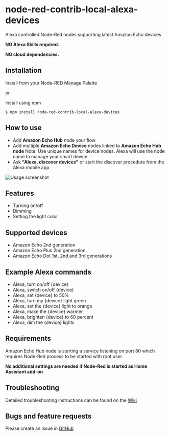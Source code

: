 # node-red-contrib-local-alexa-devices

Alexa controlled Node-Red nodes supporting latest Amazon Echo devices

**NO Alexa Skills required.**

**NO cloud dependencies.**

## Installation
Install from your Node-RED Manage Palette

or

Install using npm

    $ npm install node-red-contrib-local-alexa-devices

## How to use
  * Add **Amazon Echo Hub** node your flow
  * Add multiple **Amazon Echo Device** nodes linked to **Amazon Echo Hub node**
  Note: Use unique names for device nodes. Alexa will use the node name to manage your smart device
  * Ask **"Alexa, discover devices"** or start the discover procedure from the Alexa mobile app

![Usage screenshot](https://raw.githubusercontent.com/icynatorhd/node-red-contrib-local-alexa-devices/master/docs/images/how-to-use.png "Screenshot")

## Features
  * Turning on/off
  * Dimming
  * Setting the light color

## Supported devices
  * Amazon Echo 2nd generation
  * Amazon Echo Plus 2nd generation
  * Amazon Echo Dot 1st, 2nd and 3rd generations

## Example Alexa commands
  *  Alexa, turn on/off {device}
  *  Alexa, switch on/off {device}
  *  Alexa, set {device} to 50%
  *  Alexa, turn my {device} light green
  *  Alexa, set the {device} light to orange
  *  Alexa, make the {device} warmer
  *  Alexa, brighten {device} to 60 percent
  *  Alexa, dim the {device} lights

## Requirements
Amazon Echo Hub node is starting a service listening on port 80 which requires Node-Red process to be started with root user.

**No additional settings are needed if Node-Red is started as Home Assistant add-on**

## Troubleshooting
Detailed troubleshooting instructions can be found on the [Wiki](https://github.com/icynatorhd/node-red-contrib-local-alexa-devices/wiki)

## Bugs and feature requests
Please create an issue in [GitHub](https://github.com/icynatorhd/node-red-contrib-local-alexa-devices/issues)
